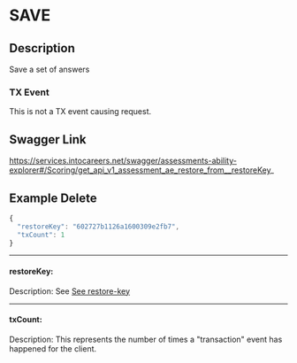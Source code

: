 # SAVE

## Description
Save a set of answers

### TX Event
This is not a TX event causing request.

## Swagger Link
https://services.intocareers.net/swagger/assessments-ability-explorer#/Scoring/get_api_v1_assessment_ae_restore_from__restoreKey_


## Example Delete

```javascript
{
  "restoreKey": "602727b1126a1600309e2fb7",
  "txCount": 1
}
```

------------
#### restoreKey:
Description: See [See restore-key](https://github.com/intoCareers/cis-client-apis-documentation/tree/master/access/user-input/restore-key.md)

------------
#### txCount:
Description: This represents the number of times a "transaction" event has happened for the client.

